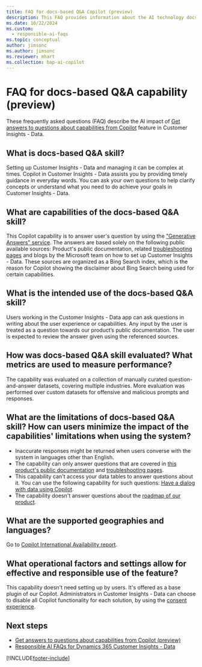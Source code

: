 ```yaml
---
title: FAQ for docs-based Q&A Copilot (preview)
description: This FAQ provides information about the AI technology docs-based Q&A skill used in Customer Insights - Data, along with key considerations and details about how the capability is used, how it was tested and evaluated, and any specific limitations.
ms.date: 10/22/2024
ms.custom:
  - responsible-ai-faqs
ms.topic: conceptual
author: jimsonc
ms.author: jimsonc
ms.reviewer: mhart
ms.collection: bap-ai-copilot 
---
```


# FAQ for docs-based Q&A capability (preview)

These frequently asked questions (FAQ) describe the AI impact of [Get answers to questions about capabilities from Copilot](help-pane-copilot.md) feature in Customer Insights - Data.

## What is docs-based Q&A skill?

Setting up Customer Insights - Data and managing it can be complex at times. Copilot in Customer Insights - Data assists you by providing timely guidance in everyday words. You can ask your own questions to help clarify concepts or understand what you need to do achieve your goals in Customer Insights - Data.

## What are capabilities of the docs-based Q&A skill?

This Copilot capability is to answer user's question by using the ["Generative Answers" service](/power-virtual-agents/nlu-boost-conversations#ai-response-generation-training-model-and-usage-notes). The answers are based solely on the following public available sources: Product's public documentation, related [troubleshooting pages](/troubleshoot/dynamics-365/customer-insights/welcome-customer-insights) and blogs by the Microsoft team on how to set up Customer Insights - Data. These sources are organized as a Bing Search index, which is the reason for Copilot showing the disclaimer about Bing Search being used for certain capabilities.

## What is the intended use of the docs-based Q&A skill?

Users working in the Customer Insights - Data app can ask questions in writing about the user experience or capabilities. Any input by the user is treated as a question towards our product’s public documentation. The user is expected to review the answer given using the referenced sources.

## How was docs-based Q&A skill evaluated? What metrics are used to measure performance?

The capability was evaluated on a collection of manually curated question-and-answer datasets, covering multiple industries.
More evaluation was performed over custom datasets for offensive and malicious prompts and responses.

## What are the limitations of docs-based Q&A skill? How can users minimize the impact of the capabilities' limitations when using the system?

- Inaccurate responses might be returned when users converse with the system in languages other than English.
- The capability can only answer questions that are covered in [this product's public documentation](overview.md) and [troubleshooting pages](/troubleshoot/dynamics-365/customer-insights/welcome-customer-insights).
- This capability can't access your data tables to answer questions about it. You can use the following capability for such questions: [Have a dialog with data using Copilot](dialog-with-data.md).
- The capability doesn't answer questions about the [roadmap of our product](https://releaseplans.microsoft.com/).

## What are the supported geographies and languages?

Go to [Copilot International Availability report](https://releaseplans.microsoft.com/availability-reports/?report=copilotfeaturereport).

## What operational factors and settings allow for effective and responsible use of the feature?

This capability doesn't need setting up by users. It's offered as a base plugin of our Copilot. Administrators in Customer Insights - Data can choose to disable all Copilot functionality for each solution, by using the [consent experience](copilot-global-consent.md).

## Next steps

- [Get answers to questions about capabilities from Copilot (preview)](help-pane-copilot.md)
- [Responsible AI FAQs for Dynamics 365 Customer Insights - Data](responsible-ai-overview.md)

[!INCLUDE[footer-include](./includes/footer-banner.md)]
